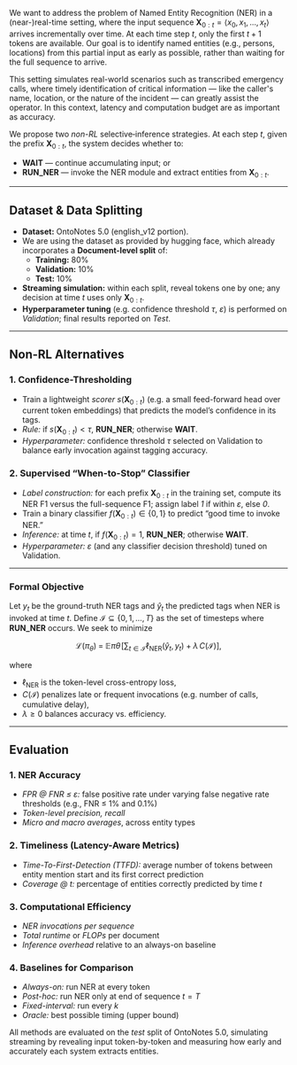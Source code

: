 We want to address the problem of Named Entity Recognition (NER) in a (near-)real-time setting, where the input sequence $\mathbf{X}_{0:t} = \langle x_0, x_1, \dots, x_t \rangle$ arrives incrementally over time. At each time step $t$, only the first $t + 1$ tokens are available. Our goal is to identify named entities (e.g., persons, locations) from this partial input as early as possible, rather than waiting for the full sequence to arrive.

This setting simulates real-world scenarios such as transcribed emergency calls, where timely identification of critical information — like the caller's name, location, or the nature of the incident — can greatly assist the operator. In this context, latency and computation budget are as important as accuracy.

We propose two *non-RL* selective‐inference strategies. At each step $t$, given the prefix $\mathbf{X}_{0:t}$, the system decides whether to:

* **WAIT** — continue accumulating input; or  
* **RUN_NER** — invoke the NER module and extract entities from $\mathbf{X}_{0:t}$.

---

## Dataset & Data Splitting

* **Dataset:** OntoNotes 5.0 (english_v12 portion).  
* ⁠We are using the dataset as provided by hugging face, which already incorporates a **Document-level split** of:
  * **Training:** 80%
  * **Validation:** 10%  
  * **Test:** 10%  
* **Streaming simulation:** within each split, reveal tokens one by one; any decision at time $t$ uses only $\mathbf{X}_{0:t}$.
* ⁠**Hyperparameter tuning** (e.g. confidence threshold $\tau$, $\varepsilon$) is performed on *Validation*; final results reported on *Test*.

---

## Non-RL Alternatives

### 1. Confidence-Thresholding  
* Train a lightweight *scorer* $s(\mathbf{X}_{0:t})$ (e.g. a small feed-forward head over current token embeddings) that predicts the model’s confidence in its tags.  
* *Rule:* if $s(\mathbf{X}_{0:t}) < \tau$, **RUN_NER**; otherwise **WAIT**.  
* *Hyperparameter:* confidence threshold $\tau$ selected on Validation to balance early invocation against tagging accuracy.

### 2. Supervised “When-to-Stop” Classifier  
* *Label construction:* for each prefix $\mathbf{X}_{0:t}$ in the training set, compute its NER F1 versus the full-sequence F1; assign label *1* if within $\varepsilon$, else *0*.  
* ⁠Train a binary classifier $f(\mathbf{X}_{0:t})\in\{0,1\}$ to predict “good time to invoke NER.”  
* *Inference:* at time $t$, if $f(\mathbf{X}_{0:t})=1$, **RUN_NER**; otherwise **WAIT**.  
* ⁠*Hyperparameter:* $\varepsilon$ (and any classifier decision threshold) tuned on Validation.

---

### Formal Objective

Let $y_t$ be the ground-truth NER tags and $\hat{y}_t$ the predicted tags when NER is invoked at time $t$. Define $\mathcal{I}\subseteq\{0,1,\dots,T\}$ as the set of timesteps where **RUN_NER** occurs. We seek to minimize

$$
\mathcal{L}(\pi_{\theta}) \;=\; \mathbb{E}{\pi{\theta}}\!\Biggl[\sum_{t\in\mathcal{I}}\ell_{\mathrm{NER}}(\hat{y}_t,y_t)\;+\;\lambda\,C(\mathcal{I})\Biggr],
$$

where  
* $\ell_{\mathrm{NER}}$ is the token-level cross-entropy loss,  
* $⁠C(\mathcal{I})$ penalizes late or frequent invocations (e.g. number of calls, cumulative delay),  
* $⁠\lambda\ge0$ balances accuracy vs. efficiency.

---

## Evaluation

### 1. NER Accuracy  
* *FPR @ FNR ≤ ε:* false positive rate under varying false negative rate thresholds (e.g., FNR ≤ 1% and 0.1%)
* *Token-level precision, recall*  
* *Micro and macro averages*, across entity types

### 2. Timeliness (Latency-Aware Metrics)  
* *Time-To-First-Detection (TTFD):* average number of tokens between entity mention start and its first correct prediction  
* *Coverage @ $t$:* percentage of entities correctly predicted by time $t$

### 3. Computational Efficiency  
* ⁠*NER invocations per sequence*  
* ⁠*Total runtime* or *FLOPs* per document  
* *Inference overhead* relative to an always-on baseline

### 4. Baselines for Comparison  
* *Always-on:* run NER at every token  
* ⁠*Post-hoc:* run NER only at end of sequence $t=T$
* *Fixed-interval:* run every $k$
* ⁠*Oracle:* best possible timing (upper bound)

All methods are evaluated on the *test* split of OntoNotes 5.0, simulating streaming by revealing input token-by-token and measuring how early and accurately each system extracts entities.
